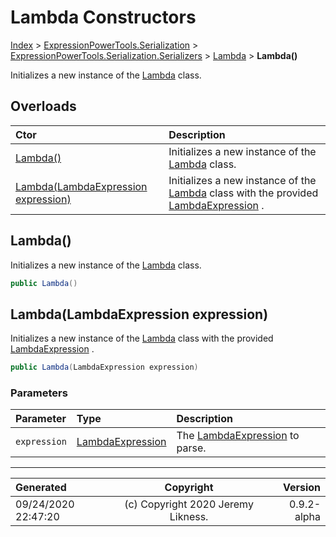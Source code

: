 ﻿# Lambda Constructors

[Index](../index.md) > [ExpressionPowerTools.Serialization](ExpressionPowerTools.Serialization.a.md) > [ExpressionPowerTools.Serialization.Serializers](ExpressionPowerTools.Serialization.Serializers.n.md) > [Lambda](ExpressionPowerTools.Serialization.Serializers.Lambda.cs.md) > **Lambda()**

Initializes a new instance of the [Lambda](ExpressionPowerTools.Serialization.Serializers.Lambda.cs.md) class.

## Overloads

| Ctor | Description |
| :-- | :-- |
| [Lambda()](#lambda) | Initializes a new instance of the [Lambda](ExpressionPowerTools.Serialization.Serializers.Lambda.cs.md) class. |
| [Lambda(LambdaExpression expression)](#lambdalambdaexpression-expression) | Initializes a new instance of the [Lambda](ExpressionPowerTools.Serialization.Serializers.Lambda.cs.md) class with            the provided [LambdaExpression](https://docs.microsoft.com/dotnet/api/system.linq.expressions.lambdaexpression) . |

## Lambda()

Initializes a new instance of the [Lambda](ExpressionPowerTools.Serialization.Serializers.Lambda.cs.md) class.

```csharp
public Lambda()
```



## Lambda(LambdaExpression expression)

Initializes a new instance of the [Lambda](ExpressionPowerTools.Serialization.Serializers.Lambda.cs.md) class with
            the provided [LambdaExpression](https://docs.microsoft.com/dotnet/api/system.linq.expressions.lambdaexpression) .

```csharp
public Lambda(LambdaExpression expression)
```

### Parameters

| Parameter | Type | Description |
| :-- | :-- | :-- |
| `expression` | [LambdaExpression](https://docs.microsoft.com/dotnet/api/system.linq.expressions.lambdaexpression) | The [LambdaExpression](https://docs.microsoft.com/dotnet/api/system.linq.expressions.lambdaexpression) to parse. |



---

| Generated | Copyright | Version |
| :-- | :-: | --: |
| 09/24/2020 22:47:20 | (c) Copyright 2020 Jeremy Likness. | 0.9.2-alpha |

